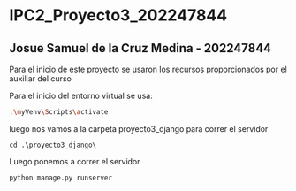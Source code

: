 # IPC2_Proyecto3_202247844
## Josue Samuel de la Cruz Medina - 202247844

Para el inicio de este proyecto se usaron los recursos proporcionados por el auxiliar del curso


Para el inicio del entorno virtual se usa:
```bash
.\myVenv\Scripts\activate
```

luego nos vamos a la carpeta proyecto3_django para correr el servidor
```
cd .\proyecto3_django\
```

Luego ponemos a correr el servidor
```
python manage.py runserver
```
